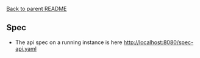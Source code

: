 [Back to parent README](./README.md)

## Spec
* The api spec on a running instance is here [http://localhost:8080/spec-api.yaml](http://localhost:8080/spec-api.yaml)

